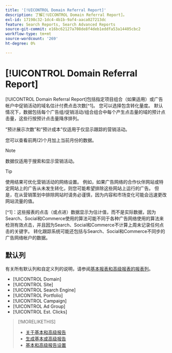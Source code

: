 ```yaml
---
title: '[!UICONTROL Domain Referral Report]'
description: 了解[!UICONTROL Domain Referral Report]。
exl-id: 17198c32-1dc4-4b1b-9af4-aaca027213dc
feature: Search Reports, Search Advanced Reports
source-git-commit: e16bc62127a708de8f4deb1eddfa53a14405cbc2
workflow-type: tm+mt
source-wordcount: '269'
ht-degree: 0%

---
```


# [!UICONTROL Domain Referral Report]

<!-- If we remove this report, also remove concept topic "Domain Optimization." -->

[!UICONTROL Domain Referral Report]包括指定项目组合（如果适用）或广告帐户中促销活动的域名估计付费点击次数[^1]。 您可以选择包含转化量度。 默认情况下，数据包括每个广告组/促销活动/组合组合中每个产生点击量的域的预计点击量，这些行按预计点击量降序排列。

“预计展示次数”和“预计成本”仅适用于仅显示跟踪的营销活动。

您可以查看前两(2)个月加上当前月份的数据。

>[!NOTE]
>
>数据仅适用于搜索和显示营销活动。

>[!TIP]
>
>使用结果可优化营销活动的网络设置。 例如，如果广告网络的合作伙伴网站或特定网站上的广告从未发生转化，则您可能希望排除这些网站上运行的广告。 但是，在从营销策划中排除网站时请务必谨慎，因为内容和市场变化可能会迅速更改网站流量的值。

[^1]：这些报表的点击（或点进）数据显示为估计值，而不是实际数据，因为Search、Social和Commerce使用的算法可能不同于各种广告网络使用的算法来检测有效点击，并且因为Search、Social和Commerce不计算上周未记录任何点击的关键字。 转化跟踪系统可能还包括与Search、Social和Commerce不同步的广告网络帐户的数据。

## 默认列

有关所有默认列和自定义列的说明，请参阅[基本报表和高级报表的报表列](basic-advanced-report-columns.md)。

* [!UICONTROL Domain]
* [!UICONTROL Site]
* [!UICONTROL Search Engine]
* [!UICONTROL Portfolio]
* [!UICONTROL Campaign]
* [!UICONTROL Ad Group]
* [!UICONTROL Est. Clicks]

>[!MORELIKETHIS]
>
>* [关于基本和高级报告](basic-advanced-report-about.md)
>* [生成基本或高级报告](basic-advanced-report-generate.md)
>* [基本和高级报告设置](basic-advanced-report-settings.md)
